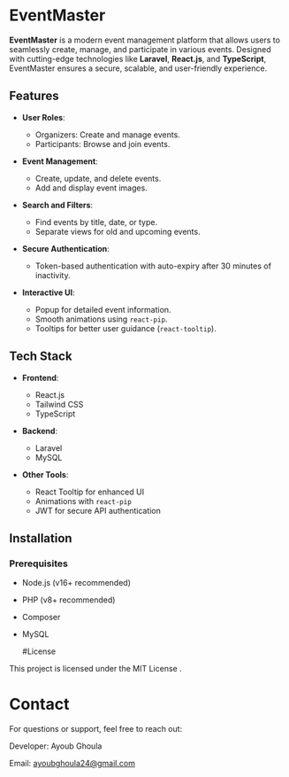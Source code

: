 # EventMaster

**EventMaster** is a modern event management platform that allows users to seamlessly create, manage, and participate in various events. Designed with cutting-edge technologies like **Laravel**, **React.js**, and **TypeScript**, EventMaster ensures a secure, scalable, and user-friendly experience.

## Features

- **User Roles**:  
  - Organizers: Create and manage events.  
  - Participants: Browse and join events.  

- **Event Management**:  
  - Create, update, and delete events.  
  - Add and display event images.  

- **Search and Filters**:  
  - Find events by title, date, or type.  
  - Separate views for old and upcoming events.  

- **Secure Authentication**:  
  - Token-based authentication with auto-expiry after 30 minutes of inactivity.  

- **Interactive UI**:  
  - Popup for detailed event information.  
  - Smooth animations using `react-pip`.  
  - Tooltips for better user guidance (`react-tooltip`).  

## Tech Stack

- **Frontend**:  
  - React.js  
  - Tailwind CSS  
  - TypeScript  

- **Backend**:  
  - Laravel  
  - MySQL  

- **Other Tools**:  
  - React Tooltip for enhanced UI  
  - Animations with `react-pip`  
  - JWT for secure API authentication  

## Installation

### Prerequisites

- Node.js (v16+ recommended)  
- PHP (v8+ recommended)  
- Composer  
- MySQL  



  #License

This project is licensed under the MIT License .

# Contact

For questions or support, feel free to reach out:

Developer: Ayoub Ghoula

Email: ayoubghoula24@gmail.com